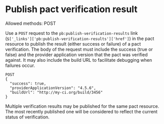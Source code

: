 # Publish pact verification result

Allowed methods: POST

Use a `POST` request to the `pb:publish-verification-results` link (`$['_links']['pb:publish-verification-results']['href']`) in the pact resource to publish the result (either success or failure) of a pact verification. The body of the request must include the success (true or false) and the provider application version that the pact was verified against. It may also include the build URL to facilitate debugging when failures occur.

    POST 
    {
      "success": true,
      "providerApplicationVersion": "4.5.6",
      "buildUrl": "http://my-ci.org/build/3456"
    }

Multiple verification results may be published for the same pact resource. The most recently published one will be considered to reflect the current status of verification.
